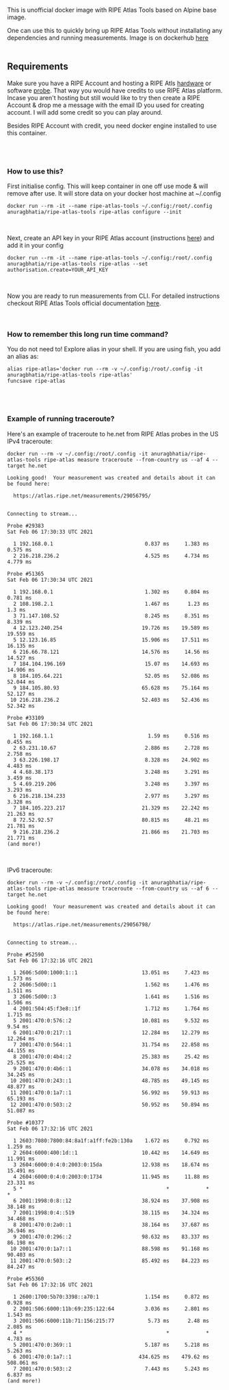 This is unofficial docker image with RIPE Atlas Tools based on Alpine base image. 

One can use this to quickly bring up RIPE Atlas Tools without installating any dependencies and running measurements. Image is on dockerhub [here](https://hub.docker.com/r/anuragbhatia/ripe-atlas-tools)
<br/><br/>

## Requirements

Make sure you have a RIPE Account and hosting a RIPE Atls [hardware](https://atlas.ripe.net/get-involved/become-a-host/) or software [probe](https://labs.ripe.net/Members/alun_davies/ripe-atlas-software-probes). That way you would have credits to use RIPE Atlas platform. Incase you aren't hosting but still would like to try then create a RIPE Account & drop me a message with the email ID you used for creating account. I will add some credit so you can play around. 

Besides RIPE Account with credit, you need docker engine installed to use this container. 


<br/><br/>

### How to use this? 

First initialise config. This will keep container in one off use mode & will remove after use. It will store data on your docker host machine at ~/.config
```
docker run --rm -it --name ripe-atlas-tools ~/.config:/root/.config anuragbhatia/ripe-atlas-tools ripe-atlas configure --init
```
<br/>

Next, create an API key in your RIPE Atlas account (instructions [here](https://beta-docs.atlas.ripe.net/apis/)) and add it in your config
```
docker run --rm -it --name ripe-atlas-tools ~/.config:/root/.config anuragbhatia/ripe-atlas-tools ripe-atlas --set authorisation.create=YOUR_API_KEY
```
<br/>

Now you are ready to run measurements from CLI. For detailed instructions checkout RIPE Atlas Tools official documentation [here](https://ripe-atlas-tools.readthedocs.io/en/latest/use.html). 

<br/>

### How to remember this long run time command?
You do not need to! Explore alias in your shell. If you are using fish, you add an alias as:
```
alias ripe-atlas='docker run --rm -v ~/.config:/root/.config -it anuragbhatia/ripe-atlas-tools ripe-atlas'
funcsave ripe-atlas
```
<br/><br/>

### Example of running traceroute?
Here's an example of traceroute to he.net from RIPE Atlas probes in the US
IPv4 traceroute: 
```
docker run --rm -v ~/.config:/root/.config -it anuragbhatia/ripe-atlas-tools ripe-atlas measure traceroute --from-country us --af 4 --target he.net

Looking good!  Your measurement was created and details about it can be found here:

  https://atlas.ripe.net/measurements/29056795/


Connecting to stream...

Probe #29383
Sat Feb 06 17:30:33 UTC 2021

  1 192.168.0.1                              0.837 ms     1.383 ms     0.575 ms
  2 216.218.236.2                            4.525 ms     4.734 ms     4.779 ms

Probe #51365
Sat Feb 06 17:30:34 UTC 2021

  1 192.168.0.1                              1.302 ms     0.804 ms     0.781 ms
  2 108.198.2.1                              1.467 ms      1.23 ms       1.3 ms
  3 71.147.108.52                            8.245 ms     8.351 ms     8.339 ms
  4 12.123.240.254                          19.726 ms    19.589 ms    19.559 ms
  5 12.123.16.85                            15.906 ms    17.511 ms    16.135 ms
  6 216.66.78.121                           14.576 ms     14.56 ms    14.527 ms
  7 184.104.196.169                          15.07 ms    14.693 ms    14.906 ms
  8 184.105.64.221                           52.05 ms    52.086 ms    52.044 ms
  9 184.105.80.93                           65.628 ms    75.164 ms    52.127 ms
 10 216.218.236.2                           52.403 ms    52.436 ms    52.342 ms

Probe #33109
Sat Feb 06 17:30:34 UTC 2021

  1 192.168.1.1                               1.59 ms     0.516 ms     0.455 ms
  2 63.231.10.67                             2.886 ms     2.728 ms     2.758 ms
  3 63.226.198.17                            8.328 ms    24.902 ms     4.483 ms
  4 4.68.38.173                              3.248 ms     3.291 ms     3.459 ms
  5 4.69.219.206                             3.248 ms     3.397 ms     3.293 ms
  6 216.218.134.233                          2.977 ms     3.297 ms     3.328 ms
  7 184.105.223.217                         21.329 ms    22.242 ms    21.263 ms
  8 72.52.92.57                             80.815 ms     48.21 ms    21.781 ms
  9 216.218.236.2                           21.866 ms    21.703 ms    21.771 ms
(and more!)
```
<br/>

IPv6 traceroute: 

```
docker run --rm -v ~/.config:/root/.config -it anuragbhatia/ripe-atlas-tools ripe-atlas measure traceroute --from-country us --af 6 --target he.net

Looking good!  Your measurement was created and details about it can be found here:

  https://atlas.ripe.net/measurements/29056798/


Connecting to stream...

Probe #52590
Sat Feb 06 17:32:16 UTC 2021

  1 2606:5d00:1000:1::1                     13.051 ms     7.423 ms     1.573 ms
  2 2606:5d00::1                             1.562 ms     1.476 ms     1.511 ms
  3 2606:5d00::3                             1.641 ms     1.516 ms     1.506 ms
  4 2001:504:45:f3e8::1f                     1.712 ms     1.764 ms     1.715 ms
  5 2001:470:0:576::2                       10.081 ms     9.532 ms      9.54 ms
  6 2001:470:0:217::1                       12.284 ms    12.279 ms    12.264 ms
  7 2001:470:0:564::1                       31.754 ms    22.858 ms    44.155 ms
  8 2001:470:0:4b4::2                       25.383 ms     25.42 ms    25.525 ms
  9 2001:470:0:4b6::1                       34.078 ms    34.018 ms    34.245 ms
 10 2001:470:0:243::1                       48.785 ms    49.145 ms    48.877 ms
 11 2001:470:0:1a7::1                       56.992 ms    59.913 ms    65.193 ms
 12 2001:470:0:503::2                       50.952 ms    50.894 ms    51.087 ms

Probe #10377
Sat Feb 06 17:32:16 UTC 2021

  1 2603:7080:7800:84:8a1f:a1ff:fe2b:130a    1.672 ms     0.792 ms     1.259 ms
  2 2604:6000:400:1d::1                     10.442 ms    14.649 ms    11.991 ms
  3 2604:6000:0:4:0:2003:0:15da             12.938 ms    18.674 ms    15.491 ms
  4 2604:6000:0:4:0:2003:0:1734             11.945 ms     11.88 ms    23.331 ms
  5 *                                               *            *            *
  6 2001:1998:0:8::12                       38.924 ms    37.908 ms    38.148 ms
  7 2001:1998:0:4::519                      38.115 ms    34.324 ms    34.468 ms
  8 2001:470:0:2a0::1                       38.164 ms    37.687 ms    36.946 ms
  9 2001:470:0:296::2                       98.632 ms    83.337 ms    86.198 ms
 10 2001:470:0:1a7::1                       88.598 ms    91.168 ms    90.403 ms
 11 2001:470:0:503::2                       85.492 ms    84.223 ms    84.247 ms

Probe #55360
Sat Feb 06 17:32:16 UTC 2021

  1 2600:1700:5b70:3398::a70:1               1.154 ms     0.872 ms     0.928 ms
  2 2001:506:6000:11b:69:235:122:64          3.036 ms     2.801 ms     1.543 ms
  3 2001:506:6000:11b:71:156:215:77           5.73 ms      2.48 ms     2.085 ms
  4 *                                               *            *     4.783 ms
  5 2001:470:0:369::1                        5.187 ms     5.218 ms     5.263 ms
  6 2001:470:0:1a7::1                      434.625 ms    479.62 ms   508.061 ms
  7 2001:470:0:503::2                        7.443 ms     5.243 ms     6.837 ms
(and more!)
```
